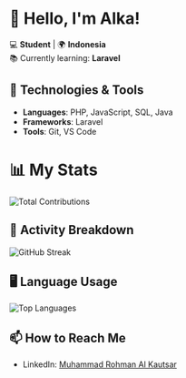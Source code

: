 # 👋 Hello, I'm Alka!

💻 **Student** | 🌍 **Indonesia**  
📚 Currently learning: **Laravel**  

## 🔧 Technologies & Tools
- **Languages**: PHP, JavaScript, SQL, Java  
- **Frameworks**: Laravel  
- **Tools**: Git, VS Code  

# 📊 My Stats
![Total Contributions](https://github-readme-streak-stats.herokuapp.com/?user=rohmanalka&theme=radical&hide_border=true)

## 📅 Activity Breakdown
![GitHub Streak](https://streak-stats.demolab.com/?user=rohmanalka&theme=radical&hide_border=true)

## 🖥️ Language Usage
![Top Languages](https://github-readme-stats.vercel.app/api/top-langs/?username=rohmanalka&layout=compact&theme=radical&hide_border=true)

## 📫 How to Reach Me
- LinkedIn: [Muhammad Rohman Al Kautsar](https://linkedin.com/in/muhammad-rohman-al-kautsar)  
